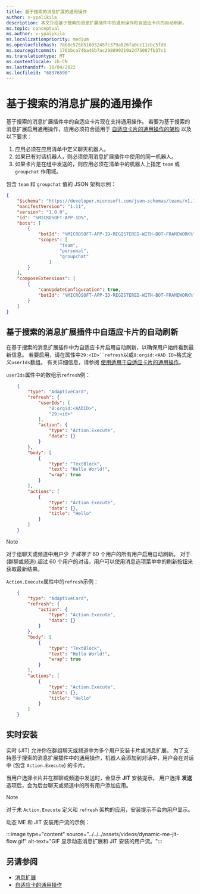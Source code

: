 ```yaml
---
title: 基于搜索的消息扩展的通用操作
author: v-ypalikila
description: 本文介绍基于搜索的消息扩展插件中的通用操作和自适应卡片的自动刷新。
ms.topic: conceptual
ms.author: v-ypalikila
ms.localizationpriority: medium
ms.openlocfilehash: 78b8c525b51603245fc379a826fa0cc11cbc5fd8
ms.sourcegitcommit: 176bbca74ba46b7ac298899d19a2d75087fb37c1
ms.translationtype: MT
ms.contentlocale: zh-CN
ms.lasthandoff: 10/04/2022
ms.locfileid: "68376590"
---
```

# <a name="universal-actions-for-search-based-message-extensions"></a>基于搜索的消息扩展的通用操作

基于搜索的消息扩展插件中的自适应卡片现在支持通用操作。 若要为基于搜索的消息扩展启用通用操作，应用必须符合适用于 [自适应卡片的通用操作的架构](../../../task-modules-and-cards/cards/Universal-actions-for-adaptive-cards/Work-with-Universal-Actions-for-Adaptive-Cards.md#schema-for-universal-actions-for-adaptive-cards) 以及以下要求：

1. 应用必须在应用清单中定义聊天机器人。
1. 如果已有对话机器人，则必须使用消息扩展插件中使用的同一机器人。
1. 如果卡片是在组中发送的，则应用必须在清单中的机器人上指定 `team` 或 `groupchat` 作用域。

包含 `team` 和 `groupchat` 值的 JSON 架构示例：

```json
{
    "$schema": "https://developer.microsoft.com/json-schemas/teams/v1.11/MicrosoftTeams.schema.json",
    "manifestVersion": "1.11",
    "version": "1.0.0",
    "id": "%MICROSOFT-APP-ID%",
    "bots": [
        {
            "botId": "%MICROSOFT-APP-ID-REGISTERED-WITH-BOT-FRAMEWORK%",
            "scopes": [
                    "team",
                    "personal",
                    "groupchat"
                ]
        }
    ],
    "composeExtensions": [
        {
            "canUpdateConfiguration": true,
            "botId": "%MICROSOFT-APP-ID-REGISTERED-WITH-BOT-FRAMEWORK%", // Use the same bot as what is specified in the bots section above
        }
    ]
}
```

## <a name="automatic-refresh-for-adaptive-cards-in-search-based-message-extensions"></a>基于搜索的消息扩展插件中自适应卡片的自动刷新

在基于搜索的消息扩展插件中为自适应卡片启用自动刷新，以确保用户始终看到最新信息。 若要启用，请在属性中`29:<ID>``refresh`以或`8:orgid:<AAD ID>`格式定义`userIds`数组。 有关详细信息，请参阅 [使用适用于自适应卡片的通用操作](../../../task-modules-and-cards/cards/Universal-actions-for-adaptive-cards/Work-with-Universal-Actions-for-Adaptive-Cards.md#user-ids-in-refresh)。

`userIds`属性中的数组示`refresh`例：

```json
    {
        "type": "AdaptiveCard",
        "refresh": {
            "userIds": [
                "8:orgid:<AADID>",
                "29:<id>"
            ],
            "action": {
                "type": "Action.Execute",
                "data": {}
            }
        },
        "body": [
            {
                "type": "TextBlock",
                "text": "Hello World!",
                "wrap": true
            }
        ],
        "actions": [
            {
                "type": "Action.Execute",
                "data": {},
                "title": "Hello"
            }
        ]
    }
```

> [!NOTE]
> 对于组聊天或频道中用户少 *于或等于* 60 个用户的所有用户启用自动刷新。 对于 (群聊或频道) 超过 60 个用户的对话，用户可以使用消息选项菜单中的刷新按钮来获取最新结果。

`Action.Execute`属性中的`refresh`示例：

```json
    {
        "type": "AdaptiveCard",
        "refresh": {
            "action": {
                "type": "Action.Execute",
                "data": {}
            }
        },
        "body": [
            {
                "type": "TextBlock",
                "text": "Hello World!",
                "wrap": true
            }
        ],
        "actions": [
            {
                "type": "Action.Execute",
                "data": {},
                "title": "Hello"
            }
        ]
    }
```

## <a name="just-in-time-install"></a>实时安装

实时 (JIT) 允许你在群组聊天或频道中为多个用户安装卡片或消息扩展。 为了支持基于搜索的消息扩展插件中的通用操作，机器人会添加到对话中，用户会在对话中 (包含 `Action.Execute`) 的卡片。

当用户选择卡片并在群聊或频道中发送时，会显示 **JIT** 安装提示。 用户选择 **发送** 选项后，会为后台聊天或频道中的所有用户添加应用。

> [!NOTE]
> 对于未 `Action.Execute` 定义和 `refresh` 架构的应用，安装提示不会向用户显示。

动态 ME 和 JIT 安装用户流的示例：

  :::image type="content" source="../../../assets/videos/dynamic-me-jit-flow.gif" alt-text="GIF 显示动态消息扩展和 JIT 安装的用户流。":::

## <a name="see-also"></a>另请参阅

* [消息扩展](../../what-are-messaging-extensions.md)
* [自适应卡的通用操作](../../../task-modules-and-cards/cards/Universal-actions-for-adaptive-cards/Overview.md)
